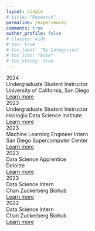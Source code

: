 ```yaml
---
layout: single
# title: "Research"
permalink: /experience/
comments: true
author_profile: false
# classes: wide
# toc: true
# toc_label: "By Categories"
# toc_icon: "book"
# toc_sticky: true
---
```


<div class="position">
  <div class="year">2024</div>
  <div class="title">Undergraduate Student Instructor</div>
  <div class="company">University of California, San Diego</div>
  <a href="https://natdosan.github.io/2024_resume.pdf">Learn more</a>
</div>
<div class="position">
  <div class="year">2023</div>
  <div class="title">Undergraduate Student Instructor</div>
  <div class="company">Hacioglu Data Science Institute</div>
  <a href="https://natdosan.github.io/2024_resume.pdf">Learn more</a>
</div>
<div class="position">
  <div class="year">2023</div>
  <div class="title">Machine Learning Engineer Intern</div>
  <div class="company">San Diego Supercomputer Center</div>
  <a href="https://natdosan.github.io/2024_resume.pdf">Learn more</a>
</div>
<div class="position">
  <div class="year">2023</div>
  <div class="title">Data Science Apprentice</div>
  <div class="company">Deloitte</div>
  <a href="https://natdosan.github.io/2024_resume.pdf">Learn more</a>
</div>
<div class="position">
  <div class="year">2023</div>
  <div class="title">Data Science Intern</div>
  <div class="company">Chan Zuckerberg Biohub</div>
  <a href="https://natdosan.github.io/2024_resume.pdf">Learn more</a>
</div>
<div class="position">
  <div class="year">2022</div>
  <div class="title">Data Science Intern</div>
  <div class="company">Chan Zuckerberg Biohub</div>
  <a href="https://natdosan.github.io/2024_resume.pdf">Learn more</a>
</div>
